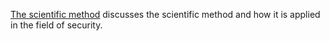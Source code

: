 [The scientific method](https://youtu.be/tBzOSxQbWbI) discusses the scientific 
method and how it is applied in the field of security.
